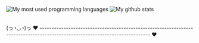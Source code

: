 
 
![My most used programming languages](https://github-readme-stats.vercel.app/api/top-langs/?username=Hoxtry)
![My github stats](https://github-readme-stats.vercel.app/api?username=Hoxtry&count_private=true) 

<br>
(っ◔◡◔)っ ♥ ---------------------------------------------------------------------------------------------------------------------------- ♥
